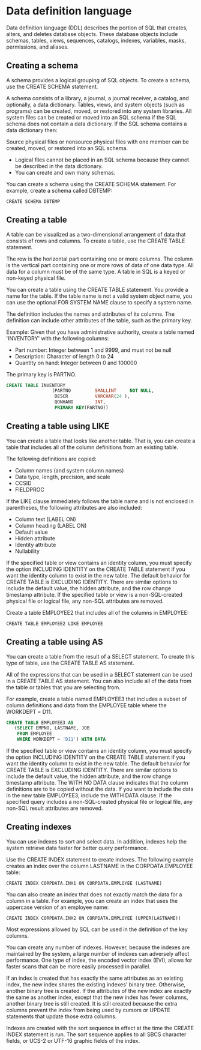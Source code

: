# Data definition language

Data definition language (DDL) describes the portion of SQL that creates, alters, and deletes database objects. These database objects include schemas, tables, views, sequences, catalogs, indexes, variables, masks, permissions, and aliases.

## Creating a schema

A schema provides a logical grouping of SQL objects. To create a schema, use the CREATE SCHEMA statement.

A schema consists of a library, a journal, a journal receiver, a catalog, and optionally, a data dictionary. Tables, views, and system objects (such as programs) can be created, moved, or restored into any system libraries. All system files can be created or moved into an SQL schema if the SQL schema does not contain a data dictionary. If the SQL schema contains a data dictionary then:

Source physical files or nonsource physical files with one member can be created, moved, or restored into an SQL schema.

- Logical files cannot be placed in an SQL schema because they cannot be described in the data dictionary.
- You can create and own many schemas.

You can create a schema using the CREATE SCHEMA statement. For example, create a schema called DBTEMP:

`CREATE SCHEMA DBTEMP`

## Creating a table

A table can be visualized as a two-dimensional arrangement of data that consists of rows and columns. To create a table, use the CREATE TABLE statement.

The row is the horizontal part containing one or more columns. The column is the vertical part containing one or more rows of data of one data type. All data for a column must be of the same type. A table in SQL is a keyed or non-keyed physical file.

You can create a table using the CREATE TABLE statement. You provide a name for the table. If the table name is not a valid system object name, you can use the optional FOR SYSTEM NAME clause to specify a system name.

The definition includes the names and attributes of its columns. The definition can include other attributes of the table, such as the primary key.

Example: Given that you have administrative authority, create a table named 'INVENTORY' with the following columns:

- Part number: Integer between 1 and 9999, and must not be null
- Description: Character of length 0 to 24
- Quantity on hand: Integer between 0 and 100000

The primary key is PARTNO.

```sql
CREATE TABLE INVENTORY
                 (PARTNO         SMALLINT     NOT NULL,
                  DESCR          VARCHAR(24 ),
                  QONHAND        INT,
                  PRIMARY KEY(PARTNO))
```

## Creating a table using LIKE

You can create a table that looks like another table. That is, you can create a table that includes all of the column definitions from an existing table.

The following definitions are copied:

- Column names (and system column names)
- Data type, length, precision, and scale
- CCSID
- FIELDPROC

If the LIKE clause immediately follows the table name and is not enclosed in parentheses, the following attributes are also included:

- Column text (LABEL ON)
- Column heading (LABEL ON)
- Default value
- Hidden attribute
- Identity attribute
- Nullability

If the specified table or view contains an identity column, you must specify the option INCLUDING IDENTITY on the CREATE TABLE statement if you want the identity column to exist in the new table. The default behavior for CREATE TABLE is EXCLUDING IDENTITY. There are similar options to include the default value, the hidden attribute, and the row change timestamp attribute. If the specified table or view is a non-SQL-created physical file or logical file, any non-SQL attributes are removed.

Create a table EMPLOYEE2 that includes all of the columns in EMPLOYEE:

`CREATE TABLE EMPLOYEE2 LIKE EMPLOYEE`

## Creating a table using AS

You can create a table from the result of a SELECT statement. To create this type of table, use the CREATE TABLE AS statement.

All of the expressions that can be used in a SELECT statement can be used in a CREATE TABLE AS statement. You can also include all of the data from the table or tables that you are selecting from.

For example, create a table named EMPLOYEE3 that includes a subset of column definitions and data from the EMPLOYEE table where the WORKDEPT = D11.

```sql
CREATE TABLE EMPLOYEE3 AS
   (SELECT EMPNO, LASTNAME, JOB
    FROM EMPLOYEE
    WHERE WORKDEPT = 'D11') WITH DATA
```

If the specified table or view contains an identity column, you must specify the option INCLUDING IDENTITY on the CREATE TABLE statement if you want the identity column to exist in the new table. The default behavior for CREATE TABLE is EXCLUDING IDENTITY. There are similar options to include the default value, the hidden attribute, and the row change timestamp attribute. The WITH NO DATA clause indicates that the column definitions are to be copied without the data. If you want to include the data in the new table EMPLOYEE3, include the WITH DATA clause. If the specified query includes a non-SQL-created physical file or logical file, any non-SQL result attributes are removed.

## Creating indexes

You can use indexes to sort and select data. In addition, indexes help the system retrieve data faster for better query performance.

Use the CREATE INDEX statement to create indexes. The following example creates an index over the column LASTNAME in the CORPDATA.EMPLOYEE table:

  `CREATE INDEX CORPDATA.INX1 ON CORPDATA.EMPLOYEE (LASTNAME)`

You can also create an index that does not exactly match the data for a column in a table. For example, you can create an index that uses the uppercase version of an employee name:

  `CREATE INDEX CORPDATA.INX2 ON CORPDATA.EMPLOYEE (UPPER(LASTNAME))`

Most expressions allowed by SQL can be used in the definition of the key columns.

You can create any number of indexes. However, because the indexes are maintained by the system, a large number of indexes can adversely affect performance. One type of index, the encoded vector index (EVI), allows for faster scans that can be more easily processed in parallel.

If an index is created that has exactly the same attributes as an existing index, the new index shares the existing indexes' binary tree. Otherwise, another binary tree is created. If the attributes of the new index are exactly the same as another index, except that the new index has fewer columns, another binary tree is still created. It is still created because the extra columns prevent the index from being used by cursors or UPDATE statements that update those extra columns.

Indexes are created with the sort sequence in effect at the time the CREATE INDEX statement is run. The sort sequence applies to all SBCS character fields, or UCS-2 or UTF-16 graphic fields of the index.
